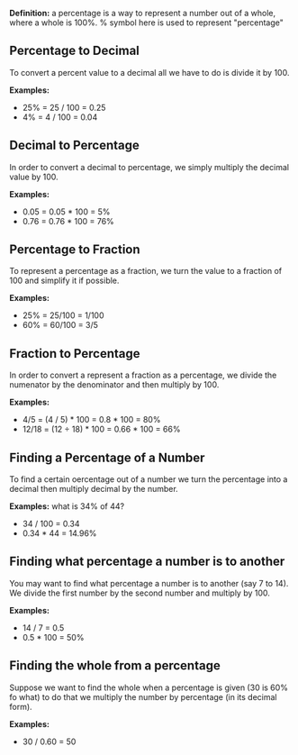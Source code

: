 **Definition:** a percentage is a way to represent a number out of a whole, where a whole is 100%. % symbol here is used to represent "percentage"

## Percentage to Decimal
To convert a percent value to a decimal all we have to do is divide it by 100.

**Examples:**
- 25% = 25 / 100 = 0.25
- 4% = 4 / 100 = 0.04

## Decimal to Percentage
In order to convert a decimal to percentage, we simply multiply the decimal value by 100.

**Examples:**
- 0.05 = 0.05 * 100 = 5%
- 0.76 = 0.76 * 100 = 76%

## Percentage to Fraction 
To represent a percentage as a fraction, we turn the value to a fraction of 100 and simplify it if possible.

**Examples:**
- 25% = 25/100 = 1/100
- 60% = 60/100 = 3/5

## Fraction to Percentage
In order to convert a represent a fraction as a percentage, we divide the numenator by the denominator and then multiply by 100.

**Examples:**
- 4/5 = (4 / 5) * 100 = 0.8 * 100 = 80%
- 12/18 = (12 ÷ 18) * 100 = 0.66 * 100 = 66%
## Finding a Percentage of a Number
To find a certain oercentage out of a number we turn the percentage into a decimal then multiply decimal by the number.

**Examples:** what is 34% of 44?
- 34 / 100 = 0.34
- 0.34 * 44 = 14.96%

## Finding what percentage a number is to another
You may want to find what percentage a number is to another (say 7 to 14). We divide the first number by the second number and multiply by 100.

**Examples:**
- 14 / 7 = 0.5
- 0.5 * 100 = 50%

## Finding the whole from a percentage 
Suppose we want to find the whole when a percentage is given (30 is 60% fo what) to do that we multiply the number by percentage (in its decimal form).

**Examples:**
- 30 / 0.60 = 50